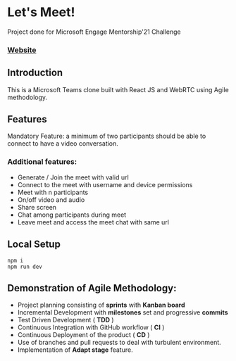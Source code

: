 # Let's Meet!

Project done for Microsoft Engage Mentorship'21 Challenge

### [ Website](https://lets-vmeet.herokuapp.com/)


## Introduction

This is a Microsoft Teams clone built with React JS and WebRTC using Agile methodology.

## Features 
Mandatory Feature: a minimum of two participants should be able to connect to have a video conversation.

### Additional features:
* Generate / Join the meet with valid url
* Connect to the meet with username and device permissions
* Meet with n participants 
* On/off video and audio
* Share screen
* Chat among participants during meet
* Leave meet and access the meet chat with same url

## Local Setup
    npm i
    npm run dev

## Demonstration of Agile Methodology:
* Project planning consisting of **sprints** with **Kanban board**
* Incremental Development with **milestones** set and progressive **commits**
* Test Driven Development ( **TDD** )
* Continuous Integration with GitHub workflow ( **CI** )
* Continuous Deployment of the product ( **CD** )
* Use of branches and pull requests to deal with turbulent environment.
* Implementation of **Adapt stage** feature.
 
